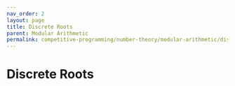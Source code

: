 ```yaml
---
nav_order: 2
layout: page
title: Discrete Roots
parent: Modular Arithmetic
permalink: competitive-programming/number-theory/modular-arithmetic/discrete-roots
---
```


# Discrete Roots